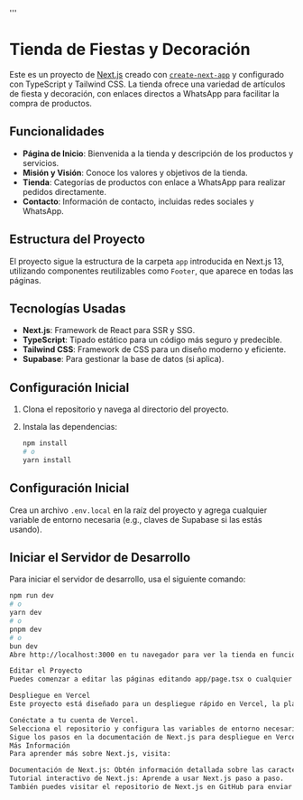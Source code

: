 '''
# Tienda de Fiestas y Decoración

Este es un proyecto de [Next.js](https://nextjs.org) creado con [`create-next-app`](https://nextjs.org/docs/app/api-reference/cli/create-next-app) y configurado con TypeScript y Tailwind CSS. La tienda ofrece una variedad de artículos de fiesta y decoración, con enlaces directos a WhatsApp para facilitar la compra de productos.

## Funcionalidades

- **Página de Inicio**: Bienvenida a la tienda y descripción de los productos y servicios.
- **Misión y Visión**: Conoce los valores y objetivos de la tienda.
- **Tienda**: Categorías de productos con enlace a WhatsApp para realizar pedidos directamente.
- **Contacto**: Información de contacto, incluidas redes sociales y WhatsApp.

## Estructura del Proyecto

El proyecto sigue la estructura de la carpeta `app` introducida en Next.js 13, utilizando componentes reutilizables como `Footer`, que aparece en todas las páginas.

## Tecnologías Usadas

- **Next.js**: Framework de React para SSR y SSG.
- **TypeScript**: Tipado estático para un código más seguro y predecible.
- **Tailwind CSS**: Framework de CSS para un diseño moderno y eficiente.
- **Supabase**: Para gestionar la base de datos (si aplica).

## Configuración Inicial

1. Clona el repositorio y navega al directorio del proyecto.
2. Instala las dependencias:

   ```bash
   npm install
   # o
   yarn install

## Configuración Inicial

Crea un archivo `.env.local` en la raíz del proyecto y agrega cualquier variable de entorno necesaria (e.g., claves de Supabase si las estás usando).

## Iniciar el Servidor de Desarrollo

Para iniciar el servidor de desarrollo, usa el siguiente comando:

```bash
npm run dev
# o
yarn dev
# o
pnpm dev
# o
bun dev
Abre http://localhost:3000 en tu navegador para ver la tienda en funcionamiento.

Editar el Proyecto
Puedes comenzar a editar las páginas editando app/page.tsx o cualquier otro archivo en la carpeta app. Las actualizaciones se reflejarán automáticamente.

Despliegue en Vercel
Este proyecto está diseñado para un despliegue rápido en Vercel, la plataforma de los creadores de Next.js. Para desplegar tu aplicación:

Conéctate a tu cuenta de Vercel.
Selecciona el repositorio y configura las variables de entorno necesarias.
Sigue los pasos en la documentación de Next.js para despliegue en Vercel.
Más Información
Para aprender más sobre Next.js, visita:

Documentación de Next.js: Obtén información detallada sobre las características y API de Next.js.
Tutorial interactivo de Next.js: Aprende a usar Next.js paso a paso.
También puedes visitar el repositorio de Next.js en GitHub para enviar sugerencias o contribuir al proyecto. 